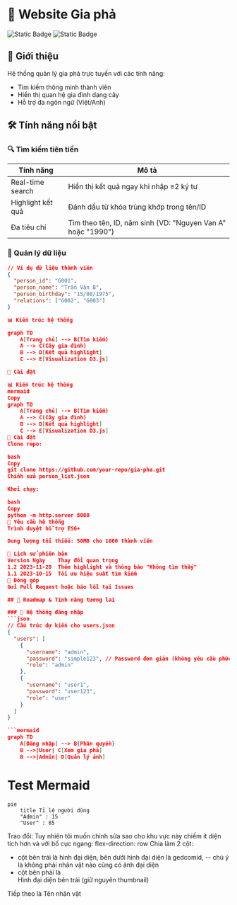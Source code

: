 # 🏡 Website Gia phả

![Static Badge](https://img.shields.io/badge/Phiên_bản-1.2-blue) 
![Static Badge](https://img.shields.io/badge/Trạng_thái-Hoạt_động-brightgreen)

## 🌟 Giới thiệu
Hệ thống quản lý gia phả trực tuyến với các tính năng:
- Tìm kiếm thông minh thành viên
- Hiển thị quan hệ gia đình dạng cây
- Hỗ trợ đa ngôn ngữ (Việt/Anh)

## 🛠 Tính năng nổi bật

### 🔍 Tìm kiếm tiên tiến
| Tính năng               | Mô tả                                                                 |
|-------------------------|----------------------------------------------------------------------|
| Real-time search        | Hiển thị kết quả ngay khi nhập ≥2 ký tự                              |
| Highlight kết quả       | Đánh dấu từ khóa trùng khớp trong tên/ID                             |
| Đa tiêu chí             | Tìm theo tên, ID, năm sinh (VD: "Nguyen Van A" hoặc "1990")          |

### 🌳 Quản lý dữ liệu
```json
// Ví dụ dữ liệu thành viên
{
  "person_id": "G001",
  "person_name": "Trần Văn B",
  "person_birthday": "15/08/1975",
  "relations": ["G002", "G003"]
}

📊 Kiến trúc hệ thống

graph TD
    A[Trang chủ] --> B(Tìm kiếm)
    A --> C(Cây gia đình)
    B --> D[Kết quả highlight]
    C --> E[Visualization D3.js]

🚀 Cài đặt

📊 Kiến trúc hệ thống
mermaid
Copy
graph TD
    A[Trang chủ] --> B(Tìm kiếm)
    A --> C(Cây gia đình)
    B --> D[Kết quả highlight]
    C --> E[Visualization D3.js]
🚀 Cài đặt
Clone repo:

bash
Copy
git clone https://github.com/your-repo/gia-pha.git
Chỉnh sửa person_list.json

Khởi chạy:

bash
Copy
python -m http.server 8000
📌 Yêu cầu hệ thống
Trình duyệt hỗ trợ ES6+

Dung lượng tối thiểu: 50MB cho 1000 thành viên

📜 Lịch sử phiên bản
Version	Ngày	Thay đổi quan trọng
1.2	2023-11-20	Thêm highlight và thông báo "Không tìm thấy"
1.1	2023-10-15	Tối ưu hiệu suất tìm kiếm
🤝 Đóng góp
Gửi Pull Request hoặc báo lỗi tại Issues

## 🚧 Roadmap & Tính năng tương lai

### 🔐 Hệ thống đăng nhập
```json
// Cấu trúc dự kiến cho users.json
{
  "users": [
    {
      "username": "admin",
      "password": "simple123", // Password đơn giản (không yêu cầu phức tạp)
      "role": "admin"
    },
    {
      "username": "user1",
      "password": "user123",
      "role": "user"
    }
  ]
}

```mermaid
graph TD
    A[Đăng nhập] --> B{Phân quyền}
    B -->|User| C[Xem gia phả]
    B -->|Admin| D[Quản lý ảnh]
```

# Test Mermaid
```mermaid
pie
    title Tỉ lệ người dùng
    "Admin" : 15
    "User" : 85
```


Trao đổi:
Tuy nhiên tôi muốn chỉnh sửa sao cho khu vực này chiếm ít diện tích hơn và với bố cục ngang:
flex-direction: row
Chia làm 2 cột:
- cột bên trái là hình đại diện, bên dưới hình đại diện là gedcomid, -- chú ý là không phải nhân vật nào cũng có ảnh đại diện
- cột bên phải là  
Hình đại diện bên trái (giữ nguyên thumbnail)

Tiếp theo là Tên nhân vật  

